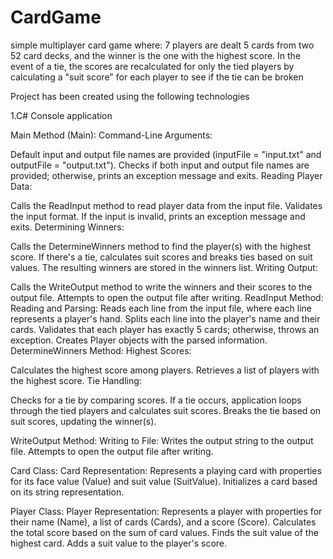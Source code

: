 # CardGame
simple multiplayer card game where:
7 players are dealt 5 cards from two 52 card decks, and the winner is the one with the highest score.
In the event of a tie, the scores are recalculated for only the tied players by calculating a "suit score" for
each player to see if the tie can be broken

Project has been created using the following technologies

  1.C# Console application

Main Method (Main):
Command-Line Arguments:

Default input and output file names are provided (inputFile = "input.txt" and outputFile = "output.txt").
Checks if both input and output file names are provided; otherwise, prints an exception message and exits.
Reading Player Data:

Calls the ReadInput method to read player data from the input file.
Validates the input format.
If the input is invalid, prints an exception message and exits.
Determining Winners:

Calls the DetermineWinners method to find the player(s) with the highest score.
If there's a tie, calculates suit scores and breaks ties based on suit values.
The resulting winners are stored in the winners list.
Writing Output:

Calls the WriteOutput method to write the winners and their scores to the output file.
Attempts to open the output file after writing.
ReadInput Method:
Reading and Parsing:
Reads each line from the input file, where each line represents a player's hand.
Splits each line into the player's name and their cards.
Validates that each player has exactly 5 cards; otherwise, throws an exception.
Creates Player objects with the parsed information.
DetermineWinners Method:
Highest Scores:

Calculates the highest score among players.
Retrieves a list of players with the highest score.
Tie Handling:

Checks for a tie by comparing scores.
If a tie occurs, application loops through the tied players and calculates suit scores.
Breaks the tie based on suit scores, updating the winner(s).

WriteOutput Method:
Writing to File:
Writes the output string to the output file.
Attempts to open the output file after writing.

Card Class:
Card Representation:
Represents a playing card with properties for its face value (Value) and suit value (SuitValue).
Initializes a card based on its string representation.

Player Class:
Player Representation:
Represents a player with properties for their name (Name), a list of cards (Cards), and a score (Score).
Calculates the total score based on the sum of card values.
Finds the suit value of the highest card.
Adds a suit value to the player's score.


